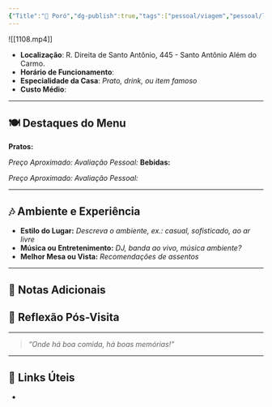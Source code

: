 ```yaml
---
{"Title":"🍹 Poró","dg-publish":true,"tags":["pessoal/viagem","pessoal/lugares/bares-gastronomia"],"permalink":"/4-review-do-caos/poro/","dgPassFrontmatter":true}
---
```


![[1108.mp4]]
- **Localização**: R. Direita de Santo Antônio, 445 - Santo Antônio Além do Carmo.
- **Horário de Funcionamento**: 
- **Especialidade da Casa**: _Prato, drink, ou item famoso_
- **Custo Médio**: 

---
## 🍽️ Destaques do Menu
**Pratos:**

*Preço Aproximado:* 
*Avaliação Pessoal:* 
**Bebidas:** 

*Preço Aproximado:* 
*Avaliação Pessoal:* 

---

## 🎶 Ambiente e Experiência
- **Estilo do Lugar:** _Descreva o ambiente, ex.: casual, sofisticado, ao ar livre_
- **Música ou Entretenimento:** _DJ, banda ao vivo, música ambiente?_
- **Melhor Mesa ou Vista:** _Recomendações de assentos_

---
## 📔 Notas Adicionais

## 🐧 Reflexão Pós-Visita


---
> _“Onde há boa comida, há boas memórias!”_
---
## 🔗 Links Úteis
- 

